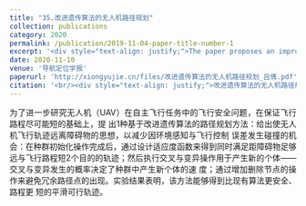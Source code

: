 ```yaml
---
title: "35.改进遗传算法的无人机路径规划"
collection: publications
category: 2020
permalink: /publication/2019-11-04-paper-title-number-1
excerpt: '<div style="text-align: justify;">The paper proposes an improved genetic algorithm - based path planning method for UAVs to ensure flight safety and shorter distances, and verifies its superiority through experiments.</div>'
date: 2020-11-10
venue: '导航定位学报'
paperurl: 'http://xiongyujie.cn/files/改进遗传算法的无人机路径规划_吕倩.pdf'
citation: '<br/><div style="text-align: justify;">改进遗传算法的无人机路径规划, 吕倩，孙宪坤*，熊玉洁, 《导航定位学报》，2020，8 (5): 42-48</div>'
---
```


<div style="text-align: justify;">为了进一步研究无人机（UAV）在自主飞行任务中的飞行安全问题，在保证飞行路程尽可能短的基础上，提 出1种基于改进遗传算法的路径规划方法：给出使无人机飞行轨迹远离障碍物的思想，以减少因环境感知与飞行控制 误差发生碰撞的机会：在种群初始化操作完成后，通过设计适应度函数来得到同时满足距障碍物足够远与飞行路程短2个目的的轨迹；然后执行交叉与变异操作用于产生新的个体——交叉与变异发生的概率决定了种群中产生新个体的速 度；通过增加删除节点的操作来避免冗余路径点的出现。实验结果表明，该方法能够得到比现有算法更安全、路程更 短的平滑可行轨迹。</div>

<br/>
